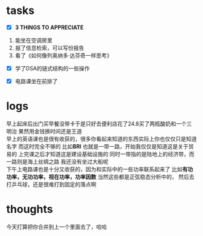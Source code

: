 # tasks
- [x] **3 THINGS TO APPRECIATE**
1. 能坐在空调房里
2. 报了信息检索，可以写份报告
3. 看了《如何像列奥纳多·达芬奇一样思考》
- [x] 学了DSA的链式结构的一些操作
- [x] 电路课坐在前排了


# logs
早上起床后出门买早餐没带卡于是只好去便利店花了24.8买了两瓶酸奶和一个三明治
果然用金钱换时间还是王道
<br>
早上的英语课也是很有收获的，很多你看起来知道的东西实际上你也仅仅只是知道名字
而这时完全不够的
比如**BRI** 也就是一带一路，开始我仅仅是知道这是关于贸易的
上完课之后才知道这是建设基础设施的
同时一带指的是陆地上的经济带，而一路则是海上丝绸之路
我还没有坐过大船呢
<br>
下午上电路课也是十分又收获的，因为和实际中的一些功率联系起来了
比如**有功功率，无功功率，视在功率，功率因数**
当然这些都是正弦稳态分析中的，
然后去打乒乓球，还是很难打到固定的落点啊

# thoughts
今天打算把你合并到上一个里面去了，哈哈
